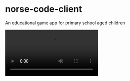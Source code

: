 # norse-code-client
An educational game app for primary school aged children

![](https://github.com/MCXpak/norse-code-client/blob/main/brainbase.mp4)
